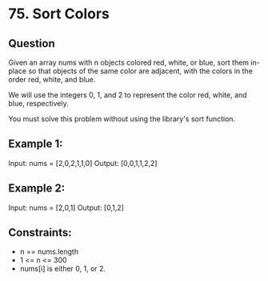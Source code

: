 # 75. Sort Colors

## Question
Given an array nums with n objects colored red, white, or blue, sort them in-place so that objects of the same color are adjacent, with the colors in the order red, white, and blue.

We will use the integers 0, 1, and 2 to represent the color red, white, and blue, respectively.

You must solve this problem without using the library's sort function.
 

## Example 1:
Input: nums = [2,0,2,1,1,0]
Output: [0,0,1,1,2,2]

## Example 2:
Input: nums = [2,0,1]
Output: [0,1,2]
 

## Constraints:
- n == nums.length
- 1 <= n <= 300
- nums[i] is either 0, 1, or 2.